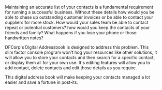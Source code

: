 Maintaining an accurate list of your contacts is a fundamental requirement for running a successful business. 
Without these details how would you be able to chase up outstanding customer invoices or be able to contact your 
suppliers for more stock. How would your sales team be able to contact repeat or potential customers? how would you 
keep the contacts of your friends and family? What happens if you lose your phone or those handwritten notes?   

DFCorp's Digital Addressbook is designed to address this problem. This slim factor console program won't hog your resources like 
other solutions, it will allow you to store your contacts and then search for a specific contact, or display them all 
for your own use. It's editing features will allow you to add contact, delete contacts and edit those details as you 
require. 

This digital address book will make keeping your contacts managed a lot easier and save a fortune in post-its.


